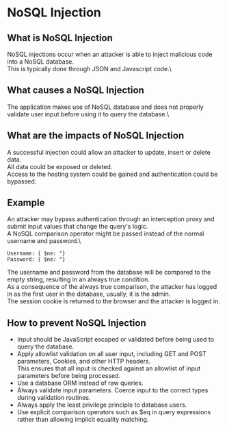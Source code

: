 # NoSQL Injection

## What is NoSQL Injection
NoSQL injections occur when an attacker is able to inject malicious code into a NoSQL database.\
This is typically done through JSON and Javascript code.\

## What causes a NoSQL Injection
The application makes use of NoSQL database and does not properly validate user input before using it to query the database.\

## What are the impacts of NoSQL Injection
A successful injection could allow an attacker to update, insert or delete data.\
All data could be exposed or deleted.\
Access to the hosting system could be gained and authentication could be bypassed.

## Example
An attacker may bypass authentication through an interception proxy and submit input values that change the query's logic.\
A NoSQL comparison operator might be passed instead of the normal username and password.\

```
Username: { $ne: "}
Password: { $ne: "}
```

The username and password from the database will be compared to the empty string, resulting in an always true condition.\
As a consequence of the always true comparison, the attacker has logged in as the first user in the database, usually, it is the admin.\
The session cookie is returned to the browser and the attacker is logged in.

## How to prevent NoSQL Injection
- Input should be JavaScript escaped or validated before being used to query the database.
- Apply allowlist validation on all user input, including GET and POST parameters, Cookies, and other HTTP headers.\
  This ensures that all input is checked against an allowlist of input parameters before being processed.
- Use a database ORM instead of raw queries.
- Always validate input parameters. Coerce input to the correct types during validation routines.
- Always apply the least privilege principle to database users.
- Use explicit comparison operators such as $eq in query expressions rather than allowing implicit equality matching.


